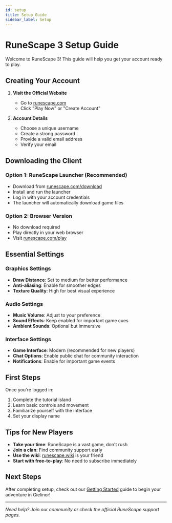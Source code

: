 ```yaml
---
id: setup
title: Setup Guide
sidebar_label: Setup
---
```


# RuneScape 3 Setup Guide

Welcome to RuneScape 3! This guide will help you get your account ready to play.

## Creating Your Account

1. **Visit the Official Website**
   - Go to [runescape.com](https://runescape.com)
   - Click "Play Now" or "Create Account"

2. **Account Details**
   - Choose a unique username
   - Create a strong password
   - Provide a valid email address
   - Verify your email

## Downloading the Client

### Option 1: RuneScape Launcher (Recommended)
- Download from [runescape.com/download](https://runescape.com/download)
- Install and run the launcher
- Log in with your account credentials
- The launcher will automatically download game files

### Option 2: Browser Version
- No download required
- Play directly in your web browser
- Visit [runescape.com/play](https://runescape.com/play)

## Essential Settings

### Graphics Settings
- **Draw Distance**: Set to medium for better performance
- **Anti-aliasing**: Enable for smoother edges
- **Texture Quality**: High for best visual experience

### Audio Settings
- **Music Volume**: Adjust to your preference
- **Sound Effects**: Keep enabled for important game cues
- **Ambient Sounds**: Optional but immersive

### Interface Settings
- **Game Interface**: Modern (recommended for new players)
- **Chat Options**: Enable public chat for community interaction
- **Notifications**: Enable for important game events

## First Steps

Once you're logged in:
1. Complete the tutorial island
2. Learn basic controls and movement
3. Familiarize yourself with the interface
4. Set your display name

## Tips for New Players

- **Take your time**: RuneScape is a vast game, don't rush
- **Join a clan**: Find community support early
- **Use the wiki**: [runescape.wiki](https://runescape.wiki) is your friend
- **Start with free-to-play**: No need to subscribe immediately

## Next Steps

After completing setup, check out our [Getting Started](../getting-started/) guide to begin your adventure in Gielinor!

---

*Need help? Join our community or check the official RuneScape support pages.*
